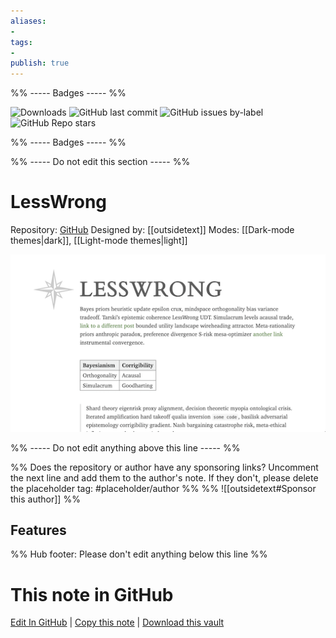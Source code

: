 ```yaml
---
aliases:
- 
tags: 
- 
publish: true
---
```


%% ----- Badges ----- %%

![Downloads](https://img.shields.io/badge/downloads-2125-573E7A?style=for-the-badge&logo=)
![GitHub last commit](https://img.shields.io/github/last-commit/outsidetext/lesswrong-obsidian?color=573E7A&label=last%20update&logo=github&style=for-the-badge)
![GitHub issues by-label](https://img.shields.io/github/issues/outsidetext/lesswrong-obsidian/help%20wanted?color=573E7A&logo=github&style=for-the-badge) 
![GitHub Repo stars](https://img.shields.io/github/stars/outsidetext/lesswrong-obsidian?color=573E7A&logo=github&style=for-the-badge)

%% ----- Badges ----- %%

%% ----- Do not edit this section ----- %%

# LessWrong

Repository: [GitHub](https://github.com/outsidetext/lesswrong-obsidian)
Designed by: [[outsidetext]]
Modes: [[Dark-mode themes|dark]], [[Light-mode themes|light]]



![screenshot](https://github.com/outsidetext/lesswrong-obsidian/raw/HEAD/preview.png)

%% ----- Do not edit anything above this line ----- %% 

%% Does the repository or author have any sponsoring links? Uncomment the next line and add them to the author's note. If they don't, please delete the placeholder tag: #placeholder/author %%
%% ![[outsidetext#Sponsor this author]] %%


## Features



%% Hub footer: Please don't edit anything below this line %%

# This note in GitHub

<span class="git-footer">[Edit In GitHub](https://github.dev/obsidian-community/obsidian-hub/blob/main/02%20-%20Community%20Expansions/02.05%20All%20Community%20Expansions/Themes/LessWrong.md "git-hub-edit-note") | [Copy this note](https://raw.githubusercontent.com/obsidian-community/obsidian-hub/main/02%20-%20Community%20Expansions/02.05%20All%20Community%20Expansions/Themes/LessWrong.md "git-hub-copy-note") | [Download this vault](https://github.com/obsidian-community/obsidian-hub/archive/refs/heads/main.zip "git-hub-download-vault") </span>
